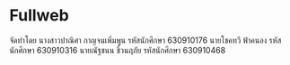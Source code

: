 # Fullweb
จัดทำโดย
นางสาวปาณิศา 	กาญจนเพิ่มพูน	รหัสนักศึกษา 	630910176
นายโชคทวี 		ฟ้าคนอง		รหัสนักศึกษา 	630910316
นายณัฐชนน 		ชิ้วนฤภัย		รหัสนักศึกษา 	630910468
